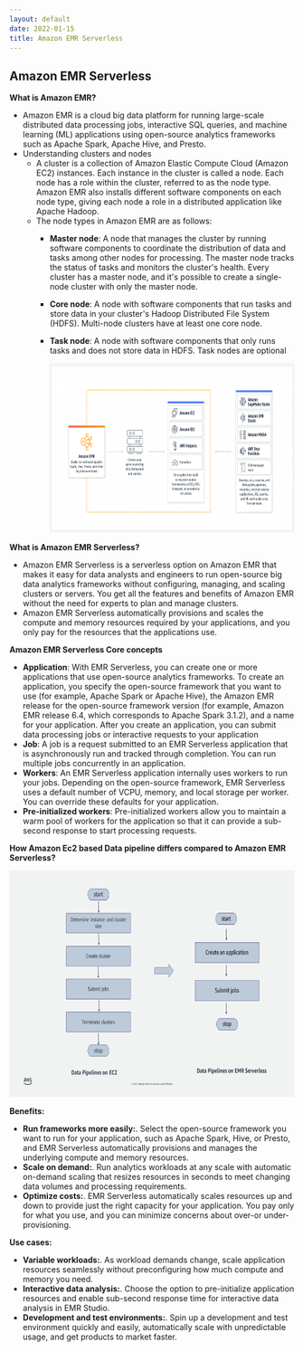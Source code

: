 ```yaml
---
layout: default
date: 2022-01-15
title: Amazon EMR Serverless
---
```


## Amazon EMR Serverless

**What is Amazon EMR?**
- Amazon EMR is a cloud big data platform for running large-scale distributed data processing jobs, interactive SQL queries, and machine learning (ML) applications using open-source analytics frameworks such as Apache Spark, Apache Hive, and Presto.
- Understanding clusters and nodes
  - A cluster is a collection of Amazon Elastic Compute Cloud (Amazon EC2) instances. Each instance in the cluster is called a node. Each node has a role within the cluster, referred to as the node type. Amazon EMR also installs different software components on each node type, giving each node a role in a distributed application like Apache Hadoop.
  - The node types in Amazon EMR are as follows:
    - **Master node**: A node that manages the cluster by running software components to coordinate the distribution of data and tasks among other nodes for processing. The master node tracks the status of tasks and monitors the cluster's health. Every cluster has a master node, and it's possible to create a single-node cluster with only the master node.
    - **Core node**: A node with software components that run tasks and store data in your cluster's Hadoop Distributed File System (HDFS). Multi-node clusters have at least one core node.
    - **Task node**: A node with software components that only runs tasks and does not store data in HDFS. Task nodes are optional
 
      <img src="images/emr-serverless/image1.png" class="inline" width="700" height="300"/>

**What is Amazon EMR Serverless?**
  - Amazon EMR Serverless is a serverless option on Amazon EMR that makes it easy for data analysts and engineers to run open-source big data analytics frameworks without configuring, managing, and scaling clusters or servers. You get all the features and benefits of Amazon EMR without the need for experts to plan and manage clusters.
  - Amazon EMR Serverless automatically provisions and scales the compute and memory resources required by your applications, and you only pay for the resources that the applications use.

**Amazon EMR Serverless Core concepts**
  - **Application**:  With EMR Serverless, you can create one or more applications that use open-source analytics frameworks. To create an application, you specify the open-source framework that you want to use (for example, Apache Spark or Apache Hive), the Amazon EMR release for the open-source framework version (for example, Amazon EMR release 6.4, which corresponds to Apache Spark 3.1.2), and a name for your application. After you create an application, you can submit data processing jobs or interactive requests to your application
  - **Job**: A job is a request submitted to an EMR Serverless application that is asynchronously run and tracked through completion. You can run multiple jobs concurrently in an application.
  - **Workers**: An EMR Serverless application internally uses workers to run your jobs. Depending on the open-source framework, EMR Serverless uses a default number of VCPU, memory, and local storage per worker. You can override these defaults for your application.
  - **Pre-initialized workers**: Pre-initialized workers allow you to maintain a warm pool of workers for the application so that it can provide a sub-second response to start processing requests.

**How Amazon Ec2 based Data pipeline differs compared to Amazon EMR Serverless?**

  <img src="images/emr-serverless/image2.png" class="inline" width="700" height="400"/>

**Benefits:**
- **Run frameworks more easily:**. Select the open-source framework you want to run for your application, such as Apache Spark, Hive, or Presto, and
EMR Serverless automatically provisions and manages the underlying compute and memory resources.
- **Scale on demand:**. Run analytics workloads at any scale with automatic on-demand scaling that resizes resources in seconds to meet changing data
volumes and processing requirements.
- **Optimize costs:**. EMR Serverless automatically scales resources up and down to provide just the right capacity for your application. You pay only
for what you use, and you can minimize concerns about over-or under-provisioning.

**Use cases:**
- **Variable workloads:**. As workload demands change, scale application resources seamlessly without preconfiguring how much compute and
memory you need.
- **Interactive data analysis:**. Choose the option to pre-initialize application resources and enable sub-second response time for interactive data analysis in
EMR Studio.
- **Development and test environments:**. Spin up a development and test environment quickly and easily, automatically scale with unpredictable usage, and
get products to market faster.
